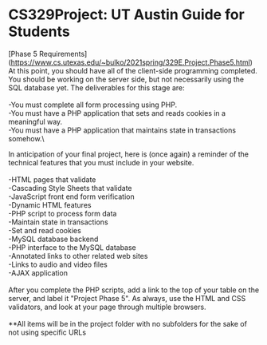# CS329Project: UT Austin Guide for Students

[Phase 5 Requirements] (https://www.cs.utexas.edu/~bulko/2021spring/329E.Project.Phase5.html)\
At this point, you should have all of the client-side programming completed. You should be working on the server side, but not necessarily using the SQL database yet. The deliverables for this stage are: \
\
-You must complete all form processing using PHP.\
-You must have a PHP application that sets and reads cookies in a meaningful way.\
-You must have a PHP application that maintains state in transactions somehow.\

In anticipation of your final project, here is (once again) a reminder of the technical features that you must include in your website.\
\
-HTML pages that validate\
-Cascading Style Sheets that validate\
-JavaScript front end form verification\
-Dynamic HTML features\
-PHP script to process form data\
-Maintain state in transactions\
-Set and read cookies\
-MySQL database backend\
-PHP interface to the MySQL database\
-Annotated links to other related web sites\
-Links to audio and video files\
-AJAX application\
\
After you complete the PHP scripts, add a link to the top of your table on the server, and label it "Project Phase 5". As always, use the HTML and CSS validators, and look at your page through multiple browsers.\
\
**All items will be in the project folder with no subfolders for the sake of not using specific URLs
